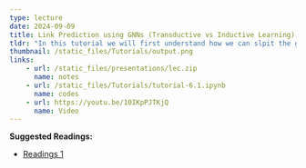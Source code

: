 ```yaml
---
type: lecture
date: 2024-09-09
title: Link Prediction using GNNs (Transductive vs Inductive Learning): Part-1.
tldr: "In this tutorial we will first understand how we can slpit the given data for the link prediction task. Later on we will see how can we do link prediction on Cora Dataset."
thumbnail: /static_files/Tutorials/output.png
links: 
    - url: /static_files/presentations/lec.zip
      name: notes
    - url: /static_files/Tutorials/tutorial-6.1.ipynb
      name: codes
    - url: https://youtu.be/10IKpPJTKjQ
      name: Video
---
```

**Suggested Readings:**
- [Readings 1](https://pytorch-geometric.readthedocs.io/en/latest/get_started/colabs.html)